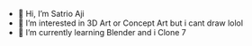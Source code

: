 - 👋 Hi, I’m Satrio Aji
- 👀 I’m interested in 3D Art or Concept Art but i cant draw lolol
- 🌱 I’m currently learning Blender and i Clone 7

<!---
xlryo/xlryo is a ✨ special ✨ repository because its `README.md` (this file) appears on your GitHub profile.
You can click the Preview link to take a look at your changes.
--->
